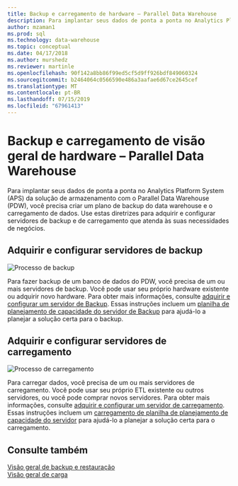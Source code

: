 ```yaml
---
title: Backup e carregamento de hardware – Parallel Data Warehouse
description: Para implantar seus dados de ponta a ponta no Analytics Platform System (APS) da solução de armazenamento com o Parallel Data Warehouse (PDW), você precisa criar um plano de backup do data warehouse e o carregamento de dados. Use estas diretrizes para adquirir e configurar servidores de backup e de carregamento que atenda às suas necessidades de negócios.
author: mzaman1
ms.prod: sql
ms.technology: data-warehouse
ms.topic: conceptual
ms.date: 04/17/2018
ms.author: murshedz
ms.reviewer: martinle
ms.openlocfilehash: 90f142a8bb86f99ed5cf5d9ff926bdf849060324
ms.sourcegitcommit: b2464064c0566590e486a3aafae6d67ce2645cef
ms.translationtype: MT
ms.contentlocale: pt-BR
ms.lasthandoff: 07/15/2019
ms.locfileid: "67961413"
---
```

# <a name="backup-and-loading-hardware-overview---parallel-data-warehouse"></a>Backup e carregamento de visão geral de hardware – Parallel Data Warehouse
Para implantar seus dados de ponta a ponta no Analytics Platform System (APS) da solução de armazenamento com o Parallel Data Warehouse (PDW), você precisa criar um plano de backup do data warehouse e o carregamento de dados. Use estas diretrizes para adquirir e configurar servidores de backup e de carregamento que atenda às suas necessidades de negócios.  
  
## <a name="acquire-and-configure-backup-servers"></a>Adquirir e configurar servidores de backup  
![Processo de backup](media/backup-process.png "processo de Backup")  
  
Para fazer backup de um banco de dados do PDW, você precisa de um ou mais servidores de backup. Você pode usar seu próprio hardware existente ou adquirir novo hardware. Para obter mais informações, consulte [adquirir e configurar um servidor de Backup](acquire-and-configure-backup-server.md). Essas instruções incluem um [planilha de planejamento de capacidade do servidor de Backup](backup-capacity-planning-worksheet.md) para ajudá-lo a planejar a solução certa para o backup.  
  
## <a name="acquire-and-configure-loading-servers"></a>Adquirir e configurar servidores de carregamento  
![Processo de carregamento](media/loading-process.png "processo de carregamento")  
  
Para carregar dados, você precisa de um ou mais servidores de carregamento. Você pode usar seu próprio ETL existente ou outros servidores, ou você pode comprar novos servidores. Para obter mais informações, consulte [adquirir e configurar um servidor de carregamento](acquire-and-configure-loading-server.md). Essas instruções incluem um [carregamento de planilha de planejamento de capacidade do servidor](loading-server-capacity-planning-worksheet.md) para ajudá-lo a planejar a solução certa para o carregamento.  
  
## <a name="see-also"></a>Consulte também  
[Visão geral de backup e restauração](backup-and-restore-overview.md)  
[Visão geral de carga](load-overview.md)  
  
